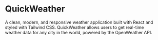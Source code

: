 # QuickWeather
A clean, modern, and responsive weather application built with React and styled with Tailwind CSS. QuickWeather allows users to get real-time weather data for any city in the world, powered by the OpenWeather API.
